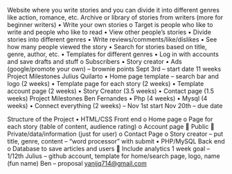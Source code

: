 Website where you write stories and you can divide it into different genres like action, romance, etc.
Archive or library of stories from writers (more for beginner writers)
•	Write your own stories 
o	Target is people who like to write and people who like to read
•	View other people’s stories
•	Divide stories into different genres
•	Write reviews/comments/like/dislikes
•	See how many people viewed the story
•	Search for stories based on title, genre, author, etc.
•	Templates for different genres
•	Log in with accounts and save drafts and stuff
o	Subscribers
•	Story creator
•	Ads (google/promote your own) – brownie points
Sept 3rd – start date
11 weeks
Project Milestones Julius Quilarto
•	Home page template – search bar and logo (2 weeks)
•	Template page for each story (2 weeks)
•	Template account page (2 weeks)
•	Story Creator (3.5 weeks)
•	Contact page (1.5 weeks)
Project Milestones Ben Fernandes
•	Php (4 weeks)
•	Mysql (4 weeks)
•	Connect everything (2 weeks) – Nov 1st start
Nov 20th – due date

Structure of the Project
•	HTML/CSS Front end
o	Home page
o	Page for each story (table of content, audience rating)
o	Account page
	Public
	Private/data/information (just for user)
o	Contact Page
o	Story creator – put title, genre, content – “word processor” with submit
•	PHP/MySQL Back end
o	Database to save articles and users
	Include analytics
1 week goal – 1/12th 
Julius – github account, template for home/search page, logo, name (fun name)
Ben – proposal
yanijq714@gmail.com
